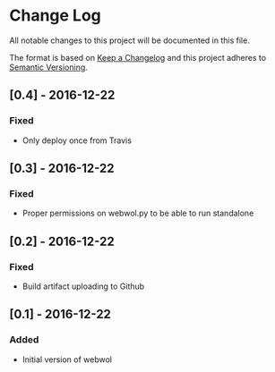 # Change Log
All notable changes to this project will be documented in this file.

The format is based on [Keep a Changelog](http://keepachangelog.com/)
and this project adheres to [Semantic Versioning](http://semver.org/).

## [0.4] - 2016-12-22
### Fixed
- Only deploy once from Travis

## [0.3] - 2016-12-22
### Fixed
- Proper permissions on webwol.py to be able to run standalone

## [0.2] - 2016-12-22
### Fixed
- Build artifact uploading to Github

## [0.1] - 2016-12-22
### Added
- Initial version of webwol
